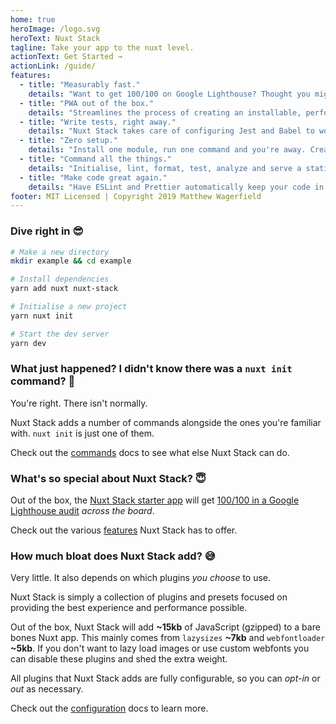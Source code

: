```yaml
---
home: true
heroImage: /logo.svg
heroText: Nuxt Stack
tagline: Take your app to the nuxt level.
actionText: Get Started →
actionLink: /guide/
features:
  - title: "Measurably fast."
    details: "Want to get 100/100 on Google Lighthouse? Thought you might. Nuxt Stack lays the foundation needed to build a Performant Web App."
  - title: "PWA out of the box."
    details: "Streamlines the process of creating an installable, performant Progressive Web App using a suite of battle-tested tools, modules and techniques."
  - title: "Write tests, right away."
    details: "Nuxt Stack takes care of configuring Jest and Babel to work with Vue out of the box—freeing you to focus on writing tests not tooling."
  - title: "Zero setup."
    details: "Install one module, run one command and you're away. Creating a Nuxt app just got even easier."
  - title: "Command all the things."
    details: "Initialise, lint, format, test, analyze and serve a static app with a suite of new commands added to Nuxt's CLI."
  - title: "Make code great again."
    details: "Have ESLint and Prettier automatically keep your code in check so you can focus on some real problems."
footer: MIT Licensed | Copyright 2019 Matthew Wagerfield
---
```


### Dive right in :sunglasses:

```bash
# Make a new directory
mkdir example && cd example

# Install dependencies
yarn add nuxt nuxt-stack

# Initialise a new project
yarn nuxt init

# Start the dev server
yarn dev
```

### What just happened? I didn't know there was a `nuxt init` command? :thinking:

You're right. There isn't normally.

Nuxt Stack adds a number of commands alongside the ones you're familiar with. `nuxt init` is just one of them.

Check out the [commands](/commands/) docs to see what else Nuxt Stack can do.

### What's so special about Nuxt Stack? :innocent:

Out of the box, the [Nuxt Stack starter app][nuxt-stack-fancy] will get [100/100 in a Google Lighthouse audit][google-lighthouse-report] _across the board_.

Check out the various [features](/guide/features.html) Nuxt Stack has to offer.

### How much bloat does Nuxt Stack add? :sweat_smile:

Very little. It also depends on which plugins _you choose_ to use.

Nuxt Stack is simply a collection of plugins and presets focused on providing the best experience and performance possible.

Out of the box, Nuxt Stack will add **~15kb** of JavaScript (gzipped) to a bare bones Nuxt app. This mainly comes from `lazysizes` **~7kb** and `webfontloader` **~5kb**. If you don't want to lazy load images or use custom webfonts you can disable these plugins and shed the extra weight.

All plugins that Nuxt Stack adds are fully configurable, so you can _opt-in_ or _out_ as necessary.

Check out the [configuration](/module/configuration.html) docs to learn more.

[nuxt-stack-fancy]: https://fancy-example.nuxtstack.org
[google-lighthouse-report]: https://lighthouse-dot-webdotdevsite.appspot.com/lh/html?url=https://fancy-example.nuxtstack.org
